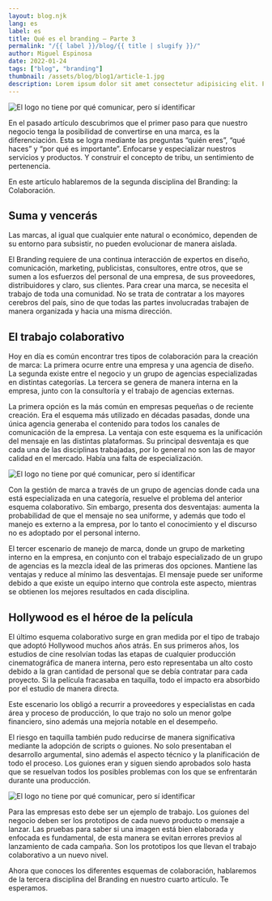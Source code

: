 ```yaml
---
layout: blog.njk
lang: es
label: es
title: Qué es el branding – Parte 3
permalink: "/{{ label }}/blog/{{ title | slugify }}/"
author: Miguel Espinosa
date: 2022-01-24
tags: ["blog", "branding"]
thumbnail: /assets/blog/blog1/article-1.jpg
description: Lorem ipsum dolor sit amet consectetur adipisicing elit. Perferendis accusantium sit illo neque rem omnis quaerat, nam similique vitae delectus ad magni vel quo maxime, magnam placeat. Reprehenderit, distinctio aliquam?
---
```


![El logo no tiene por qué comunicar, pero sí identificar](/assets/blog/blog1/article-1.jpg)

En el pasado artículo descubrimos que el primer paso para que nuestro negocio tenga la posibilidad de convertirse en una marca, es la diferenciación. Esta se logra mediante las preguntas “quién eres”, “qué haces” y “por qué es importante”. Enfocarse y especializar nuestros servicios y productos. Y construir el concepto de tribu, un sentimiento de pertenencia.

En este artículo hablaremos de la segunda disciplina del Branding: la Colaboración.

## Suma y vencerás

Las marcas, al igual que cualquier ente natural o económico, dependen de su entorno para subsistir, no pueden evolucionar de manera aislada.

El Branding requiere de una continua interacción de expertos en diseño, comunicación, marketing, publicistas, consultores, entre otros, que se sumen a los esfuerzos del personal de una empresa, de sus proveedores, distribuidores y claro, sus clientes. Para crear una marca, se necesita el trabajo de toda una comunidad. No se trata de contratar a los mayores cerebros del país, sino de que todas las partes involucradas trabajen de manera organizada y hacia una misma dirección.

## El trabajo colaborativo

Hoy en día es común encontrar tres tipos de colaboración para la creación de marca: La primera ocurre entre una empresa y una agencia de diseño. La segunda existe entre el negocio y un grupo de agencias especializadas en distintas categorías. La tercera se genera de manera interna en la empresa, junto con la consultoría y el trabajo de agencias externas.

La primera opción es la más común en empresas pequeñas o de reciente creación. Era el esquema más utilizado en décadas pasadas, donde una única agencia generaba el contenido para todos los canales de comunicación de la empresa. La ventaja con este esquema es la unificación del mensaje en las distintas plataformas. Su principal desventaja es que cada una de las disciplinas trabajadas, por lo general no son las de mayor calidad en el mercado. Había una falta de especialización.

![El logo no tiene por qué comunicar, pero sí identificar](/assets/blog/blog1/article-1.jpg)

Con la gestión de marca a través de un grupo de agencias donde cada una está especializada en una categoría, resuelve el problema del anterior esquema colaborativo. Sin embargo, presenta dos desventajas: aumenta la probabilidad de que el mensaje no sea uniforme, y además que todo el manejo es externo a la empresa, por lo tanto el conocimiento y el discurso no es adoptado por el personal interno.

El tercer escenario de manejo de marca, donde un grupo de marketing interno en la empresa, en conjunto con el trabajo especializado de un grupo de agencias es la mezcla ideal de las primeras dos opciones. Mantiene las ventajas y reduce al mínimo las desventajas. El mensaje puede ser uniforme debido a que existe un equipo interno que controla este aspecto, mientras se obtienen los mejores resultados en cada disciplina.

## Hollywood es el héroe de la película

El último esquema colaborativo surge en gran medida por el tipo de trabajo que adoptó Hollywood muchos años atrás. En sus primeros años, los estudios de cine resolvían todas las etapas de cualquier producción cinematográfica de manera interna, pero esto representaba un alto costo debido a la gran cantidad de personal que se debía contratar para cada proyecto. Si la película fracasaba en taquilla, todo el impacto era absorbido por el estudio de manera directa.

Este escenario los obligó a recurrir a proveedores y especialistas en cada área y proceso de producción, lo que trajo no solo un menor golpe financiero, sino además una mejoría notable en el desempeño.

El riesgo en taquilla también pudo reducirse de manera significativa mediante la adopción de scripts o guiones. No solo presentaban el desarrollo argumental, sino además el aspecto técnico y la planificación de todo el proceso. Los guiones eran y siguen siendo aprobados solo hasta que se resuelvan todos los posibles problemas con los que se enfrentarán durante una producción.

![El logo no tiene por qué comunicar, pero sí identificar](/assets/blog/blog1/article-1.jpg)

Para las empresas esto debe ser un ejemplo de trabajo. Los guiones del negocio deben ser los prototipos de cada nuevo producto o mensaje a lanzar. Las pruebas para saber si una imagen está bien elaborada y enfocada es fundamental, de esta manera se evitan errores previos al lanzamiento de cada campaña. Son los prototipos los que llevan el trabajo colaborativo a un nuevo nivel.

Ahora que conoces los diferentes esquemas de colaboración, hablaremos de la tercera disciplina del Branding en nuestro cuarto artículo. Te esperamos.